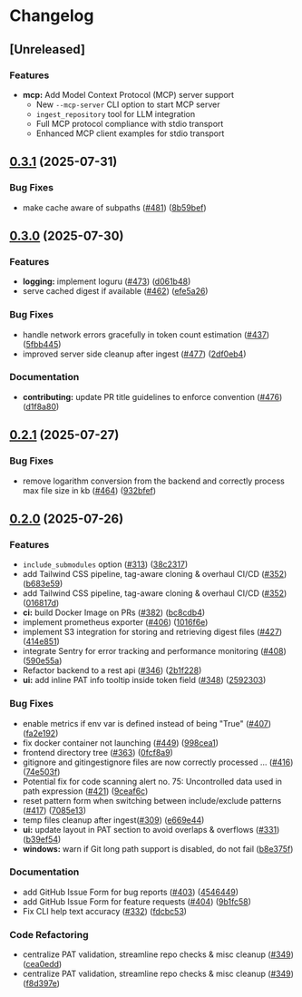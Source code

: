 # Changelog

## [Unreleased]

### Features

* **mcp:** Add Model Context Protocol (MCP) server support
  - New `--mcp-server` CLI option to start MCP server
  - `ingest_repository` tool for LLM integration
  - Full MCP protocol compliance with stdio transport
  - Enhanced MCP client examples for stdio transport

## [0.3.1](https://github.com/coderamp-labs/gitingest/compare/v0.3.0...v0.3.1) (2025-07-31)


### Bug Fixes

* make cache aware of subpaths ([#481](https://github.com/coderamp-labs/gitingest/issues/481)) ([8b59bef](https://github.com/coderamp-labs/gitingest/commit/8b59bef541f858ef44eba8fce6ace77df9dea01c))

## [0.3.0](https://github.com/coderamp-labs/gitingest/compare/v0.2.1...v0.3.0) (2025-07-30)


### Features

* **logging:** implement loguru ([#473](https://github.com/coderamp-labs/gitingest/issues/473)) ([d061b48](https://github.com/coderamp-labs/gitingest/commit/d061b4877a253ba3f0480d329f025427c7f70177))
* serve cached digest if available ([#462](https://github.com/coderamp-labs/gitingest/issues/462)) ([efe5a26](https://github.com/coderamp-labs/gitingest/commit/efe5a2686142b5ee4984061ebcec23c3bf3495d5))


### Bug Fixes

* handle network errors gracefully in token count estimation ([#437](https://github.com/coderamp-labs/gitingest/issues/437)) ([5fbb445](https://github.com/coderamp-labs/gitingest/commit/5fbb445cd8725e56972f43ec8b5e12cb299e9e83))
* improved server side cleanup after ingest ([#477](https://github.com/coderamp-labs/gitingest/issues/477)) ([2df0eb4](https://github.com/coderamp-labs/gitingest/commit/2df0eb43989731ae40a9dd82d310ff76a794a46d))


### Documentation

* **contributing:** update PR title guidelines to enforce convention ([#476](https://github.com/coderamp-labs/gitingest/issues/476)) ([d1f8a80](https://github.com/coderamp-labs/gitingest/commit/d1f8a80826ca38ec105a1878742fe351d4939d6e))

## [0.2.1](https://github.com/coderamp-labs/gitingest/compare/v0.2.0...v0.2.1) (2025-07-27)


### Bug Fixes

* remove logarithm conversion from the backend and correctly process max file size in kb ([#464](https://github.com/coderamp-labs/gitingest/issues/464)) ([932bfef](https://github.com/coderamp-labs/gitingest/commit/932bfef85db66704985c83f3f7c427756bd14023))

## [0.2.0](https://github.com/coderamp-labs/gitingest/compare/v0.1.5...v0.2.0) (2025-07-26)

### Features

* `include_submodules` option ([#313](https://github.com/coderamp-labs/gitingest/issues/313)) ([38c2317](https://github.com/coderamp-labs/gitingest/commit/38c23171a14556a2cdd05c0af8219f4dc789defd))
* add Tailwind CSS pipeline, tag-aware cloning & overhaul CI/CD ([#352](https://github.com/coderamp-labs/gitingest/issues/352)) ([b683e59](https://github.com/coderamp-labs/gitingest/commit/b683e59b5b1a31d27cc5c6ce8fb62da9b660613b))
* add Tailwind CSS pipeline, tag-aware cloning & overhaul CI/CD ([#352](https://github.com/coderamp-labs/gitingest/issues/352)) ([016817d](https://github.com/coderamp-labs/gitingest/commit/016817d5590c1412498b7532f6e854d20239c6be))
* **ci:** build Docker Image on PRs ([#382](https://github.com/coderamp-labs/gitingest/issues/382)) ([bc8cdb4](https://github.com/coderamp-labs/gitingest/commit/bc8cdb459482948c27e780b733ac7216d822529a))
* implement prometheus exporter ([#406](https://github.com/coderamp-labs/gitingest/issues/406)) ([1016f6e](https://github.com/coderamp-labs/gitingest/commit/1016f6ecb3b1b066d541d1eba1ddffec49b15f16))
* implement S3 integration for storing and retrieving digest files ([#427](https://github.com/coderamp-labs/gitingest/issues/427)) ([414e851](https://github.com/coderamp-labs/gitingest/commit/414e85189fb9055491530ba8c0665c798474451e))
* integrate Sentry for error tracking and performance monitoring ([#408](https://github.com/coderamp-labs/gitingest/issues/408)) ([590e55a](https://github.com/coderamp-labs/gitingest/commit/590e55a4d28a4f5c0beafbd12c525828fa79e221))
* Refactor backend to a rest api ([#346](https://github.com/coderamp-labs/gitingest/issues/346)) ([2b1f228](https://github.com/coderamp-labs/gitingest/commit/2b1f228ae1f6d1f7ee471794d258b13fcac25a96))
* **ui:** add inline PAT info tooltip inside token field ([#348](https://github.com/coderamp-labs/gitingest/issues/348)) ([2592303](https://github.com/coderamp-labs/gitingest/commit/25923037ea6cd2f8ef33a6cf1f0406c2b4f0c9b6))


### Bug Fixes

* enable metrics if env var is defined instead of being "True" ([#407](https://github.com/coderamp-labs/gitingest/issues/407)) ([fa2e192](https://github.com/coderamp-labs/gitingest/commit/fa2e192c05864c8db90bda877e9efb9b03caf098))
* fix docker container not launching ([#449](https://github.com/coderamp-labs/gitingest/issues/449)) ([998cea1](https://github.com/coderamp-labs/gitingest/commit/998cea15b4f79c5d6f840b5d3d916f83c8be3a07))
* frontend directory tree ([#363](https://github.com/coderamp-labs/gitingest/issues/363)) ([0fcf8a9](https://github.com/coderamp-labs/gitingest/commit/0fcf8a956f7ec8403a025177f998f92ddee96de0))
* gitignore and gitingestignore files are now correctly processed … ([#416](https://github.com/coderamp-labs/gitingest/issues/416)) ([74e503f](https://github.com/coderamp-labs/gitingest/commit/74e503fa1140feb74aa5350a32f0025c43097da1))
* Potential fix for code scanning alert no. 75: Uncontrolled data used in path expression ([#421](https://github.com/coderamp-labs/gitingest/issues/421)) ([9ceaf6c](https://github.com/coderamp-labs/gitingest/commit/9ceaf6cbbb0cdefbc79f78c5285406b9188b2d3d))
* reset pattern form when switching between include/exclude patterns ([#417](https://github.com/coderamp-labs/gitingest/issues/417)) ([7085e13](https://github.com/coderamp-labs/gitingest/commit/7085e138a74099b1df189b3bf9b8a333c8769380))
* temp files cleanup after ingest([#309](https://github.com/coderamp-labs/gitingest/issues/309)) ([e669e44](https://github.com/coderamp-labs/gitingest/commit/e669e444fa1e6130f3f22952dd81f0ca3fe08fa5))
* **ui:** update layout in PAT section to avoid overlaps & overflows ([#331](https://github.com/coderamp-labs/gitingest/issues/331)) ([b39ef54](https://github.com/coderamp-labs/gitingest/commit/b39ef5416c1f8a7993a8249161d2a898b7387595))
* **windows:** warn if Git long path support is disabled, do not fail ([b8e375f](https://github.com/coderamp-labs/gitingest/commit/b8e375f71cae7d980cf431396c4414a6dbd0588c))


### Documentation

* add GitHub Issue Form for bug reports ([#403](https://github.com/coderamp-labs/gitingest/issues/403)) ([4546449](https://github.com/coderamp-labs/gitingest/commit/4546449bbc1e4a7ad0950c4b831b8855a98628fd))
* add GitHub Issue Form for feature requests ([#404](https://github.com/coderamp-labs/gitingest/issues/404)) ([9b1fc58](https://github.com/coderamp-labs/gitingest/commit/9b1fc58900ae18a3416fe3cf9b5e301a65a8e9fd))
* Fix CLI help text accuracy ([#332](https://github.com/coderamp-labs/gitingest/issues/332)) ([fdcbc53](https://github.com/coderamp-labs/gitingest/commit/fdcbc53cadde6a5dc3c3626120df1935b63693b2))


### Code Refactoring

* centralize PAT validation, streamline repo checks & misc cleanup ([#349](https://github.com/coderamp-labs/gitingest/issues/349)) ([cea0edd](https://github.com/coderamp-labs/gitingest/commit/cea0eddce8c6846bc6271cb3a8d15320e103214c))
* centralize PAT validation, streamline repo checks & misc cleanup ([#349](https://github.com/coderamp-labs/gitingest/issues/349)) ([f8d397e](https://github.com/coderamp-labs/gitingest/commit/f8d397e66e3382d12f8a0ed05d291a39db830bda))
